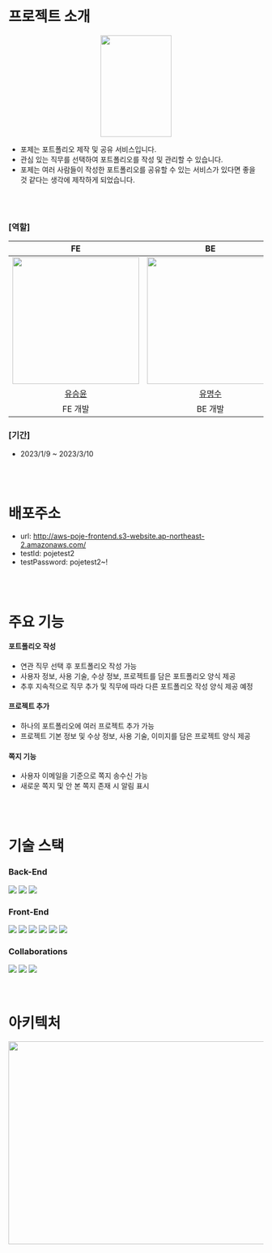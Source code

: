 # 프로젝트 소개

<div align="center"><img src='https://user-images.githubusercontent.com/66045666/230549140-238066b7-816d-462c-97f6-3e736bb34daf.png' width='140px' height='200px'></div>

- 포제는 포트폴리오 제작 및 공유 서비스입니다.
- 관심 있는 직무를 선택하여 포트폴리오를 작성 및 관리할 수 있습니다.
- 포제는 여러 사람들이 작성한 포트폴리오를 공유할 수 있는 서비스가 있다면 좋을 것 같다는 생각에 제작하게 되었습니다.

<br>
<br>

### [역할]

<div align="center">

|                                      FE                                       |                                      BE                                       |
| :---------------------------------------------------------------------------: | :---------------------------------------------------------------------------: |
| <img src="https://avatars.githubusercontent.com/u/66045666?v=4" width="250"/> | <img src="https://avatars.githubusercontent.com/u/66125391?v=4" width="250"/> |
|                     [유승윤](https://github.com/SeungYn)                      |                      [유명수](https://github.com/Ms-You)                      |
|                                    FE 개발                                    |                                    BE 개발                                    |

</div>

### [기간]

- 2023/1/9 ~ 2023/3/10

<br>
<br>

# 배포주소

- url: http://aws-poje-frontend.s3-website.ap-northeast-2.amazonaws.com/
- testId: pojetest2
- testPassword: pojetest2~!

<br>
<br>

# 주요 기능

#### 포트폴리오 작성

- 연관 직무 선택 후 포트폴리오 작성 가능
- 사용자 정보, 사용 기술, 수상 정보, 프로젝트를 담은 포트폴리오 양식 제공
- 추후 지속적으로 직무 추가 및 직무에 따라 다른 포트폴리오 작성 양식 제공 예정

#### 프로젝트 추가

- 하나의 포트폴리오에 여러 프로젝트 추가 가능
- 프로젝트 기본 정보 및 수상 정보, 사용 기술, 이미지를 담은 프로젝트 양식 제공

#### 쪽지 기능

- 사용자 이메일을 기준으로 쪽지 송수신 가능
- 새로운 쪽지 및 안 본 쪽지 존재 시 알림 표시

<br>
<br>

# 기술 스택

### Back-End

<div align=left> 
  <img src="https://img.shields.io/badge/java-007396?style=for-the-badge&logo=java&logoColor=white"> 
  <img src="https://img.shields.io/badge/spring-6DB33F?style=for-the-badge&logo=spring&logoColor=white"> 
  <img src="https://img.shields.io/badge/mariaDB-003545?style=for-the-badge&logo=mariaDB&logoColor=white"> 
</div>
	
### Front-End
<div align=left> 
  <img src="https://img.shields.io/badge/html5-E34F26?style=for-the-badge&logo=html5&logoColor=white"> 
  <img src="https://img.shields.io/badge/css-1572B6?style=for-the-badge&logo=css3&logoColor=white"> 
  <img src="https://img.shields.io/badge/javascript-F7DF1E?style=for-the-badge&logo=javascript&logoColor=black">
  
  <img src="https://img.shields.io/badge/react-61DAFB?style=for-the-badge&logo=react&logoColor=black"> 
  <img src="https://img.shields.io/badge/typescript-00599C?style=for-the-badge&logo=typescript&logoColor=white">
  <img src="https://img.shields.io/badge/reactquery-339AF0?style=for-the-badge&logo=reactquery&logoColor=white">
</div>
	
### Collaborations
<div align=left> 
  <img src="https://img.shields.io/badge/git-F05032?style=for-the-badge&logo=git&logoColor=white">
  <img src="https://img.shields.io/badge/github-181717?style=for-the-badge&logo=github&logoColor=white">
  <img src="https://img.shields.io/badge/amazonaws-232F3E?style=for-the-badge&logo=amazonaws&logoColor=white"> 
  <br>
	
</div>

<br>
<br>

# 아키텍처

<div align="center"><img src='https://user-images.githubusercontent.com/66125391/230608828-49ee0aef-4c67-4a38-aa92-987546aa9392.png' width='600px' height='400px'></div>
